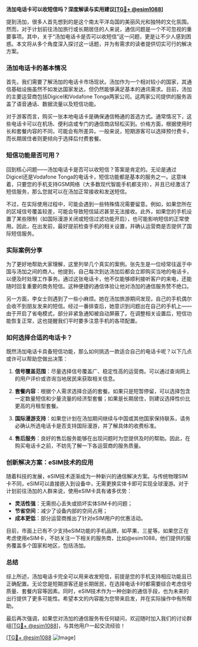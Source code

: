 **汤加电话卡可以收短信吗？深度解读与实用建议[[TG💪+ @esim1088](https://t.me/s/esim1088)]**

提到汤加，很多人首先想到的是这个南太平洋岛国的美丽风光和独特的文化氛围。然而，对于计划前往汤加旅行或长期居住的人来说，通信问题是一个不可忽视的重要事项。其中，关于“汤加电话卡是否可以收短信”这一问题，更是让不少人感到困惑。本文将从多个角度深入探讨这一话题，并为有需求的读者提供切实可行的解决方案。

### 汤加电话卡的基本情况

首先，我们需要了解汤加的电话卡市场现状。汤加作为一个相对较小的国家，其通信基础设施虽然不如发达国家发达，但仍然能够满足基本的通讯需求。目前，汤加的主要运营商包括Digicel和Vodafone Tonga两家公司。这两家公司提供的服务涵盖了语音通话、数据流量以及短信功能。

对于游客而言，购买一张本地电话卡是确保通信畅通的首选方式。通常情况下，这些电话卡可以在机场、便利店或专门的通信商店轻松买到。价格方面，根据使用时长和套餐内容的不同，可能会有所差异。一般来说，短期游客可以选择预付费卡，而长期居住者则更倾向于选择后付费套餐。

### 短信功能是否可用？

回到核心问题——汤加电话卡是否可以收短信？答案是肯定的。无论是通过Digicel还是Vodafone Tonga的电话卡，短信功能都是基本的服务之一。这意味着，只要您的手机支持GSM网络（大多数现代智能手机都支持），并且已经激活了短信服务，那么您就可以在汤加正常接收和发送短信。

不过，在实际使用过程中，可能会遇到一些特殊情况需要留意。例如，如果您所在的区域信号覆盖较差，可能会导致短信延迟甚至无法接收。此外，如果您的手机设置了某些限制（如国际漫游关闭或短信过滤功能开启），也可能影响短信的正常使用。因此，在出发前，最好提前检查手机的相关设置，并确认运营商是否提供了国际短信服务。

### 实际案例分享

为了更好地帮助大家理解，这里列举几个真实的案例。张先生是一位经常往返于中国与汤加之间的商人。他提到，自己每次到达汤加后都会立即购买当地的电话卡，以便及时处理工作事务。通过这张电话卡，他不仅能够顺利接听客户的来电，还能随时回复重要的商务短信。这种便捷的通信体验让他对汤加的通信服务赞不绝口。

另一方面，李女士则遇到了一些小麻烦。她在汤加旅游期间发现，自己的手机偶尔会收不到朋友发来的短信。经过一番排查后，她意识到问题出在自己的手机上——由于开启了省电模式，部分非紧急通知被自动屏蔽了。在调整相关设置后，短信功能恢复正常，这也提醒我们平时要多注意手机的各项配置。

### 如何选择合适的电话卡？

既然汤加电话卡具备短信功能，那么如何挑选一款适合自己的电话卡呢？以下几点或许可以帮助您做出决策：

1. **信号覆盖范围**：尽量选择信号覆盖广、稳定性高的运营商。可以通过查询网上的用户评价或咨询当地居民来获取相关信息。
   
2. **套餐内容**：根据个人需求选择合适的套餐。如果只是短暂停留，可以选择包含一定数量短信和少量流量的经济型套餐；如果是长期居住，则建议选择性价比更高的月租型套餐。

3. **国际漫游支持**：如果您计划在汤加期间继续与中国或其他国家保持联系，请务必确认所选电话卡是否支持国际漫游，并了解具体的收费标准。

4. **售后服务**：良好的售后服务能够在出现问题时为您提供及时的帮助。因此，在购买电话卡之前，不妨先了解一下各运营商的服务质量。

### 创新解决方案：eSIM技术的应用

随着科技的发展，eSIM技术逐渐成为一种新兴的通信解决方案。与传统物理SIM卡不同，eSIM可以直接嵌入到设备中，无需更换实体卡即可实现全球漫游。对于计划前往汤加的人群来说，使用eSIM卡具有诸多优势：

- **灵活性强**：无需担心丢失或损坏实体SIM卡的问题；
- **节省空间**：减少了设备内部的空间占用；
- **成本更低**：部分运营商推出了针对eSIM用户的优惠活动。

目前，市面上已有不少支持eSIM功能的手机品牌，如苹果、三星等。如果您正在考虑使用eSIM卡，不妨关注一下相关的服务商，比如@esim1088，他们提供的服务覆盖多个国家和地区，包括汤加。

### 总结

综上所述，汤加电话卡完全可以用来收发短信，前提是您的手机支持相应功能且已正确配置。无论您是短期游客还是长期居民，在选择电话卡时都需要综合考虑信号质量、套餐内容等因素。同时，eSIM技术作为一种创新的通信手段，也为未来的出行提供了更多可能性。希望本文的内容能为您带来启发，并在实际操作中有所帮助。

最后再次强调，如果您对汤加的通信服务有任何疑问，欢迎随时加入我们的讨论群组[[TG💪+ @esim1088](https://t.me/s/esim1088)]，与其他用户一起交流经验！  

[[TG💪+ @esim1088](https://t.me/s/esim1088) ![Image](https://i.postimg.cc/4NQfJmqS/Snipaste-2025-05-13-00-14-12.png)]
